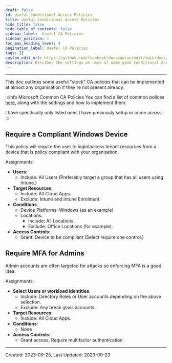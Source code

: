 ```yaml
---
draft: false
id: Useful Conditional Access Policies
title: Useful Conditional Access Policies
hide_title: false
hide_table_of_contents: false
sidebar_label:  Useful CA Policies
sidebar_position: 1
toc_max_heading_level: 4
pagination_label: Useful CA Policies
tags: []
custom_edit_url: https://github.com/facebook/docusaurus/edit/main/docs/api-doc-markdown.md
description: Descibes the settings an uses of some good Conditional Access policies to setup.
---
```

---

This doc outlines some useful "stock" CA policies that can be implemented at almost any organisation if they're not present already.

:::info Microsoft Common CA Policies
You can find a list of common polices [here](https://learn.microsoft.com/en-us/azure/active-directory/conditional-access/howto-conditional-access-policy-admin-mfa), along with the settings and how to implement them.

I have specifically only listed ones I have previously setup or come across.
:::

## Require a Compliant Windows Device

This policy will require the user to login\access tenant resources from a device that is policy compliant with your organisation.

Assignments:

- **Users**:
  - Include: All Users  (Preferably target a group that has all users using Intune.)
- **Target Resources**:
  - Include: All Cloud Apps.
  - Exclude: Intune and Intune Enrolment.
- **Conditions**:
  - Device Platforms: Windows (as an example)
  - Locations:
    - Include: All Locations.
    - Exclude: Office Locations (for example).
- **Access Controls**:
  - Grant: Device to be compliant (Select require one control.)

## Require MFA for Admins

Admin accounts are often targeted for attacks so enforcing MFA is a good idea.

Assignments:

- **Select Users or workload identities**.
  - Include: Directory Roles or User accounts depending on the above selection.
  - Exclude: Any break glass accounts.
- **Target Resources**:
  - Include: All Cloud Apps.
- **Conditions**:
  - None
- **Access Controls**:
  - Grant access, Require multifactor authentication.

---
Created: 2023-09-23, Last Updated: 2023-09-23
